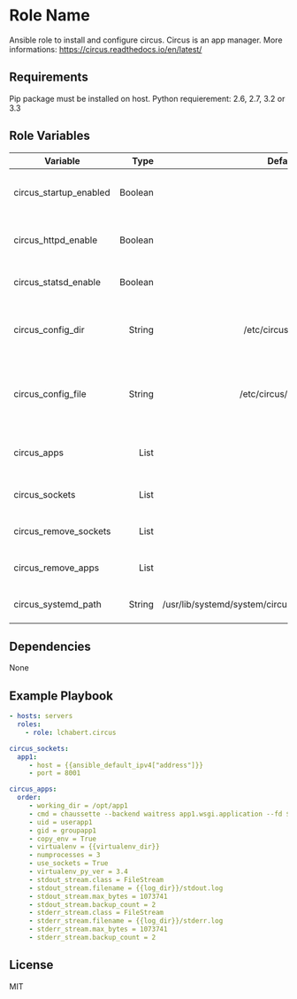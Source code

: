 Role Name
=========

Ansible role to install and configure circus. Circus is an app manager. More informations: https://circus.readthedocs.io/en/latest/

Requirements
------------

Pip package must be installed on host.
Python requierement: 2.6, 2.7, 3.2 or 3.3
 

Role Variables
--------------

| Variable      | Type  | Default value |Description |
| ------------- | -----:|--------------:|-----------:|
| circus_startup_enabled| Boolean | False | Circus process should be started on startup ?|
| circus_httpd_enable| Boolean |False| http socket must be opened ? (for statistics)|
| circus_statsd_enable | Boolean | False | statsd must be enabled ? (for statistics)|
| circus_config_dir | String | /etc/circus/circus.d| Directory to store circus application specific config files.|
| circus_config_file | String | /etc/circus/circus.ini| Default config file to store globales and shared values beetween apps.|
| circus_apps | List | [] | List of applications and configurations.|
| circus_sockets | List | [] | List of sockets and configurations.|
| circus_remove_sockets| List | []| List of sockets to remove on host.|
| circus_remove_apps| List | []| List of apps to remove on host.|
| circus_systemd_path| String| /usr/lib/systemd/system/circus.service| Path where to store systemd startup file|

Dependencies
------------

None

Example Playbook
----------------

```yaml
- hosts: servers
  roles:
    - role: lchabert.circus
```

```yaml
circus_sockets:
  app1:
     - host = {{ansible_default_ipv4["address"]}}
     - port = 8001

circus_apps:
  order:
     - working_dir = /opt/app1
     - cmd = chaussette --backend waitress app1.wsgi.application --fd $(circus.sockets.app1)
     - uid = userapp1
     - gid = groupapp1
     - copy_env = True
     - virtualenv = {{virtualenv_dir}}
     - numprocesses = 3
     - use_sockets = True
     - virtualenv_py_ver = 3.4
     - stdout_stream.class = FileStream
     - stdout_stream.filename = {{log_dir}}/stdout.log
     - stdout_stream.max_bytes = 1073741
     - stdout_stream.backup_count = 2
     - stderr_stream.class = FileStream
     - stderr_stream.filename = {{log_dir}}/stderr.log
     - stderr_stream.max_bytes = 1073741
     - stderr_stream.backup_count = 2
```

License
-------

MIT
